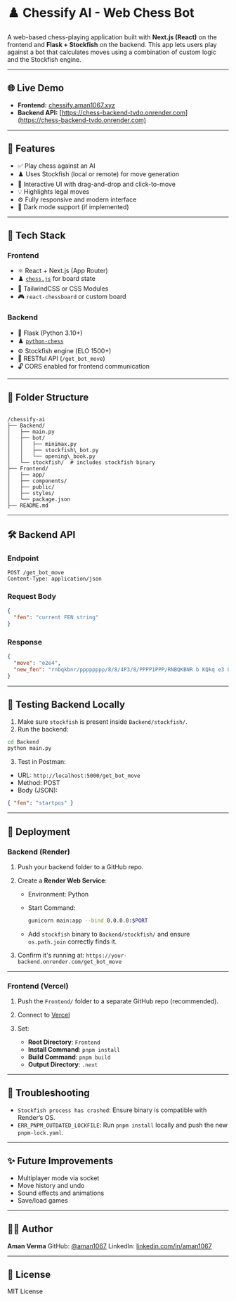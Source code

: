 # ♟️ Chessify AI - Web Chess Bot

A web-based chess-playing application built with **Next.js (React)** on the frontend and **Flask + Stockfish** on the backend. This app lets users play against a bot that calculates moves using a combination of custom logic and the Stockfish engine.

---

## 🌐 Live Demo

- **Frontend:** [chessify.aman1067.xyz](http://chessify.aman1067.xyz/)
- **Backend API:** [https://chess-backend-tvdo.onrender.com](https://chess-backend-tvdo.onrender.com)

---

## 🚀 Features

- ✅ Play chess against an AI
- ♟️ Uses Stockfish (local or remote) for move generation
- 🎨 Interactive UI with drag-and-drop and click-to-move
- 💡 Highlights legal moves
- ⚙️ Fully responsive and modern interface
- 🌙 Dark mode support (if implemented)

---

## 🧠 Tech Stack

### Frontend
- ⚛️ React + Next.js (App Router)
- ♟️ [`chess.js`](https://github.com/jhlywa/chess.js) for board state
- 💅 TailwindCSS or CSS Modules
- 🎮 `react-chessboard` or custom board

### Backend
- 🐍 Flask (Python 3.10+)
- ♟️ [`python-chess`](https://github.com/niklasf/python-chess)
- ⚙️ Stockfish engine (ELO 1500+)
- 🔁 RESTful API (`/get_bot_move`)
- 🔓 CORS enabled for frontend communication

---

## 📂 Folder Structure

```

/chessify-ai
├── Backend/
│   ├── main.py
│   ├── bot/
│   │   ├── minimax.py
│   │   ├── stockfish\_bot.py
│   │   └── opening\_book.py
│   └── stockfish/  # includes stockfish binary
├── Frontend/
│   ├── app/
│   ├── components/
│   ├── public/
│   ├── styles/
│   └── package.json
├── README.md

````

---

## 🛠️ Backend API

### Endpoint

```http
POST /get_bot_move
Content-Type: application/json
````

### Request Body

```json
{
  "fen": "current FEN string"
}
```

### Response

```json
{
  "move": "e2e4",
  "new_fen": "rnbqkbnr/pppppppp/8/8/4P3/8/PPPP1PPP/RNBQKBNR b KQkq e3 0 1"
}
```

---

## 🧪 Testing Backend Locally

1. Make sure `stockfish` is present inside `Backend/stockfish/`.
2. Run the backend:

```bash
cd Backend
python main.py
```

3. Test in Postman:

* URL: `http://localhost:5000/get_bot_move`
* Method: POST
* Body (JSON):

```json
{ "fen": "startpos" }
```

---

## 🔄 Deployment

### Backend (Render)

1. Push your backend folder to a GitHub repo.

2. Create a **Render Web Service**:

   * Environment: Python
   * Start Command:

     ```bash
     gunicorn main:app --bind 0.0.0.0:$PORT
     ```
   * Add `stockfish` binary to `Backend/stockfish/` and ensure `os.path.join` correctly finds it.

3. Confirm it's running at:
   `https://your-backend.onrender.com/get_bot_move`

---

### Frontend (Vercel)

1. Push the `Frontend/` folder to a separate GitHub repo (recommended).
2. Connect to [Vercel](https://vercel.com)
3. Set:

   * **Root Directory**: `Frontend`
   * **Install Command**: `pnpm install`
   * **Build Command**: `pnpm build`
   * **Output Directory**: `.next`

---

## 🐞 Troubleshooting

* `Stockfish process has crashed`: Ensure binary is compatible with Render’s OS.
* `ERR_PNPM_OUTDATED_LOCKFILE`: Run `pnpm install` locally and push the new `pnpm-lock.yaml`.

---

## ✨ Future Improvements

* Multiplayer mode via socket
* Move history and undo
* Sound effects and animations
* Save/load games

---

## 👨‍💻 Author

**Aman Verma**
GitHub: [@aman1067](https://github.com/aman1067)
LinkedIn: [linkedin.com/in/aman1067](https://linkedin.com/in/aman1067)

---

## 📜 License

MIT License
